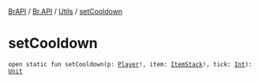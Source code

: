 [BrAPI](../../index.md) / [Br.API](../index.md) / [Utils](index.md) / [setCooldown](./set-cooldown.md)

# setCooldown

`open static fun setCooldown(p: `[`Player`](https://hub.spigotmc.org/javadocs/spigot/org/bukkit/entity/Player.html)`!, item: `[`ItemStack`](https://hub.spigotmc.org/javadocs/spigot/org/bukkit/inventory/ItemStack.html)`!, tick: `[`Int`](https://kotlinlang.org/api/latest/jvm/stdlib/kotlin/-int/index.html)`): `[`Unit`](https://kotlinlang.org/api/latest/jvm/stdlib/kotlin/-unit/index.html)